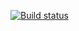 [![Build status](https://ci.appveyor.com/api/projects/status/74r3kmm11qrd357w?svg=true)](https://ci.appveyor.com/project/Boldyrev87/patterns)